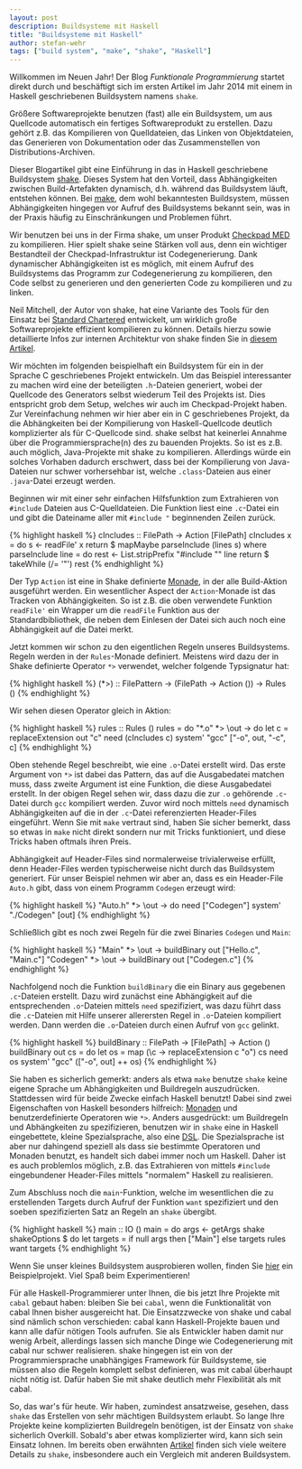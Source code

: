```yaml
---
layout: post
description: Buildsysteme mit Haskell
title: "Buildsysteme mit Haskell"
author: stefan-wehr
tags: ["build system", "make", "shake", "Haskell"]
---
```


Willkommen im Neuen Jahr! Der Blog *Funktionale Programmierung* startet direkt
durch und beschäftigt sich im ersten Artikel im Jahr 2014 mit einem
in Haskell geschriebenen Buildsystem namens `shake`.

Größere Softwareprojekte benutzen (fast) alle ein Buildsystem, um aus Quellcode
automatisch ein fertiges Softwareprodukt zu erstellen. Dazu gehört z.B.
das Kompilieren von Quelldateien, das Linken von Objektdateien, das Generieren
von Dokumentation oder das Zusammenstellen von Distributions-Archiven.

Dieser Blogartikel gibt eine Einführung in das in Haskell geschriebene Buildsystem
[shake](http://community.haskell.org/~ndm/shake/). Dieses System hat den Vorteil, 
dass Abhängigkeiten
zwischen Build-Artefakten dynamisch, d.h. während das Buildsystem läuft, entstehen können.
Bei [make](http://www.gnu.org/software/make/), dem wohl bekanntesten Buildsystem, müssen Abhängigkeiten hingegen
vor Aufruf des Buildsystems bekannt sein, was in der Praxis häufig zu Einschränkungen
und Problemen führt.

Wir benutzen bei uns in der Firma shake, um unser Produkt 
[Checkpad MED](/2013/07/17/medizin-funktional.html) zu kompilieren. Hier spielt
shake seine Stärken voll aus, denn ein wichtiger Bestandteil der Checkpad-Infrastruktur
ist Codegenerierung. Dank dynamischer Abhängigkeiten ist es möglich, mit einem Aufruf des
Buildsystems das Programm zur Codegenerierung zu kompilieren, den Code selbst zu generieren
und den generierten Code zu kompilieren und zu linken. 

Neil Mitchell, der Autor von shake, hat eine Variante des Tools für den Einsatz
bei [Standard Chartered](https://www.sc.com/) entwickelt, um wirklich große Softwareprojekte effizient
kompilieren zu können. Details hierzu sowie detaillierte Infos zur internen
Architektur von shake finden Sie in [diesem Artikel](http://community.haskell.org/~ndm/downloads/paper-shake_before_building-10_sep_2012.pdf).

<!-- more start -->

Wir möchten im folgenden beispielhaft ein Buildsystem für ein in der Sprache C geschriebenes
Projekt entwickeln. Um das Beispiel interessanter zu machen wird eine der beteiligten `.h`-Dateien
generiert, wobei der Quellcode des Generators selbst wiederum Teil des Projekts
ist. Dies entspricht grob dem Setup, welches wir auch im Checkpad-Projekt haben.
Zur Vereinfachung nehmen wir hier aber ein in C geschriebenes Projekt, da
die Abhängkeiten bei der Kompilierung von Haskell-Quellcode deutlich komplizierter
als für C-Quellcode sind. shake selbst hat keinerlei Annahme über die Programmiersprache(n) 
des zu bauenden Projekts. So ist es z.B. auch möglich, Java-Projekte mit shake zu kompilieren.
Allerdings würde ein solches Vorhaben dadurch erschwert, dass bei der Kompilierung von Java-Dateien
nur schwer vorhersehbar ist, welche `.class`-Dateien aus einer `.java`-Datei erzeugt werden.

Beginnen wir mit einer sehr einfachen Hilfsfunktion zum Extrahieren von `#include` Dateien
aus C-Quelldateien. Die Funktion liest eine `.c`-Datei ein und gibt die Dateiname
aller mit `#include "` beginnenden Zeilen zurück.

{% highlight haskell %}
cIncludes :: FilePath -> Action [FilePath]
cIncludes x =
    do s <- readFile' x
       return $ mapMaybe parseInclude (lines s)
    where
      parseInclude line =
          do rest <- List.stripPrefix "#include \"" line
             return $ takeWhile (/= '"') rest
{% endhighlight %}

Der Typ `Action` ist eine in Shake definierte [Monade](/2013/04/18/haskell-monaden.html),
in der alle Build-Aktion ausgeführt werden. Ein wesentlicher Aspect der `Action`-Monade
ist das Tracken von Abhängigkeiten. So ist z.B. die oben verwendete Funktion `readFile'`
ein Wrapper um die `readFile` Funktion aus der Standardbibliothek, die neben
dem Einlesen der Datei sich auch noch eine Abhängigkeit auf die Datei merkt.

Jetzt kommen wir schon zu den eigentlichen Regeln unseres Buildsystems. Regeln
werden in der `Rules`-Monade definiert. Meistens wird dazu der in Shake definierte Operator
`*>` verwendet, welcher folgende Typsignatur hat:

{% highlight haskell %}
(*>) :: FilePattern -> (FilePath -> Action ()) -> Rules ()
{% endhighlight %}

Wir sehen diesen Operator gleich in Aktion:

{% highlight haskell %}
rules :: Rules ()
rules =
    do "*.o" *> \out ->
           do let c = replaceExtension out "c"
              need (cIncludes c)
              system' "gcc" ["-o", out, "-c", c]
{% endhighlight %}

Oben stehende Regel beschreibt, wie eine `.o`-Datei erstellt wird. Das erste Argument von `*>`
ist dabei das Pattern, das auf die Ausgabedatei matchen muss, dass zweite Argument ist eine
Funktion, die diese Ausgabedatei erstellt. In der obigen Regel sehen wir, dass dazu die zur `.o`
gehörende `.c`-Datei durch `gcc` kompiliert werden. Zuvor wird noch mittels
`need` dynamisch Abhängigkeiten auf die in der `.c`-Datei referenzierten Header-Files 
eingeführt. Wenn Sie mit `make` vertraut sind, haben Sie sicher bemerkt, dass so etwas in
`make` nicht direkt sondern nur mit Tricks funktioniert, und diese Tricks haben oftmals 
ihren Preis.

Abhängigkeit auf Header-Files sind normalerweise trivialerweise erfüllt, denn Header-Files
werden typischerweise nicht durch das Buildsystem generiert. Für unser Beispiel nehmen wir aber
an, dass es ein Header-File `Auto.h` gibt, dass von einem Programm `Codegen` erzeugt wird:

{% highlight haskell %}
       "Auto.h" *> \out ->
           do need ["Codegen"]
              system' "./Codegen" [out]
{% endhighlight %}

Schließlich gibt es noch zwei Regeln für die zwei Binaries `Codegen` und `Main`:

{% highlight haskell %}
       "Main" *> \out -> buildBinary out ["Hello.c", "Main.c"]
       "Codegen" *> \out -> buildBinary out ["Codegen.c"]
{% endhighlight %}

Nachfolgend noch die Funktion `buildBinary` die ein Binary aus gegebenen `.c`-Dateien erstellt.
Dazu wird zunächst eine Abhängigkeit auf die entsprechenden `.o`-Dateien mittels `need` spezifiziert,
was dazu führt dass die `.c`-Dateien mit Hilfe unserer allerersten Regel in `.o`-Dateien kompiliert werden.
Dann werden die `.o`-Dateien durch einen Aufruf von `gcc` gelinkt.

{% highlight haskell %}
buildBinary :: FilePath -> [FilePath] -> Action ()
buildBinary out cs =
    do let os = map (\c -> replaceExtension c "o") cs
       need os
       system' "gcc" (["-o", out] ++ os)
{% endhighlight %}

Sie haben es sicherlich gemerkt: anders als etwa `make` benutze `shake` keine eigene Sprache um Abhängigkeiten
und Buildregeln auszudrücken. Stattdessen wird für beide Zwecke einfach Haskell benutzt! Dabei sind
zwei Eigenschaften von Haskell besonders hilfreich: [Monaden](/2013/04/18/haskell-monaden.html) und
benutzerdefinierte Operatoren wie `*>`. Anders ausgedrückt: um Buildregeln und Abhängkeiten zu spezifizieren,
benutzen wir in `shake` eine in Haskell eingebettete, kleine Spezialsprache, also eine
[DSL](http://funktionale-programmierung.de/2013/06/27/dsl-clojure.html). Die Spezialsprache ist
aber nur dahingend speziell als dass sie bestimmte Operatoren und Monaden benutzt, es handelt
sich dabei immer noch um Haskell. Daher ist es auch problemlos möglich, z.B. das Extrahieren von
mittels `#include` eingebundener Header-Files mittels "normalem" Haskell zu realisieren.

Zum Abschluss noch die `main`-Funktion, welche im wesentlichen die zu erstellenden Targets
durch Aufruf der Funktion `want` spezifiziert und den soeben spezifizierten Satz an Regeln an `shake` übergibt.

{% highlight haskell %}
main :: IO ()
main =
    do args <- getArgs
       shake shakeOptions $
          do let targets = if null args then ["Main"] else targets
             rules
             want targets
{% endhighlight %}

Wenn Sie unser kleines Buildsystem ausprobieren wollen, finden Sie [hier](/files/build-system-haskell.zip)
ein Beispielprojekt. Viel Spaß beim Experimentieren!

Für alle Haskell-Programmierer unter Ihnen, die bis jetzt Ihre Projekte mit `cabal` gebaut haben: bleiben Sie
bei `cabal`, wenn die Funktionalität von cabal Ihnen bisher ausgereicht hat. Die Einsatzzwecke von shake und cabal
sind nämlich schon verschieden: cabal kann Haskell-Projekte bauen und kann alle dafür nötigen Tools
aufrufen. Sie als Entwickler haben damit nur wenig Arbeit, allerdings lassen sich manche Dinge wie Codegenerierung
mit cabal nur schwer realisieren. shake hingegen ist ein von der Programmiersprache unabhängiges Framework für Buildsysteme, sie müssen
also die Regeln komplett selbst definieren, was mit cabal überhaupt nicht nötig ist. Dafür haben Sie mit
shake deutlich mehr Flexibilität als mit cabal.

So, das war's für heute. Wir haben, zumindest ansatzweise, gesehen,
dass `shake` das Erstellen von sehr mächtigen
Buildsystem erlaubt. So lange Ihre Projekte keine komplizierten Buildregeln
benötigen, ist der Einsatz von `shake` sicherlich Overkill. Sobald's aber
etwas komplizierter wird, kann sich sein Einsatz lohnen. Im bereits
oben erwähnten [Artikel](http://community.haskell.org/~ndm/downloads/paper-shake_before_building-10_sep_2012.pdf) 
finden sich viele weitere Details zu `shake`, insbesondere auch ein
Vergleich mit anderen Buildsystem.

